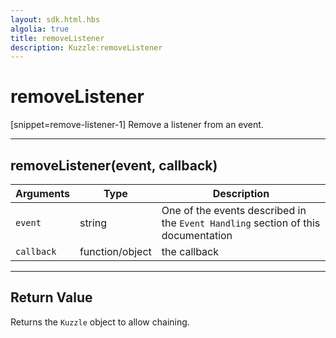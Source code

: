 ```yaml
---
layout: sdk.html.hbs
algolia: true
title: removeListener
description: Kuzzle:removeListener
---
```

  

# removeListener

[snippet=remove-listener-1]
Remove a listener from an event.

---

## removeListener(event, callback)

| Arguments | Type | Description |
|---------------|---------|----------------------------------------|
| ``event`` | string | One of the events described in the ``Event Handling`` section of this documentation |
| ``callback`` | function/object | the callback |

---

## Return Value

Returns the `Kuzzle` object to allow chaining.
